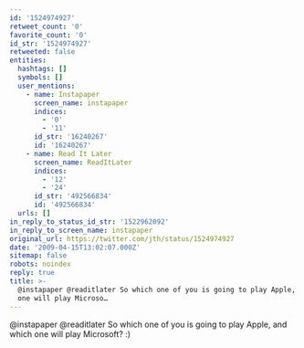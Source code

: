 ```yaml
---
id: '1524974927'
retweet_count: '0'
favorite_count: '0'
id_str: '1524974927'
retweeted: false
entities:
  hashtags: []
  symbols: []
  user_mentions:
    - name: Instapaper
      screen_name: instapaper
      indices:
        - '0'
        - '11'
      id_str: '16240267'
      id: '16240267'
    - name: Read It Later
      screen_name: ReadItLater
      indices:
        - '12'
        - '24'
      id_str: '492566834'
      id: '492566834'
  urls: []
in_reply_to_status_id_str: '1522962092'
in_reply_to_screen_name: instapaper
original_url: https://twitter.com/jth/status/1524974927
date: '2009-04-15T13:02:07.000Z'
sitemap: false
robots: noindex
reply: true
title: >-
  @instapaper @readitlater So which one of you is going to play Apple, and which
  one will play Microso…
---
```


@instapaper @readitlater So which one of you is going to play Apple, and which one will play Microsoft? :)